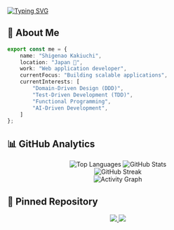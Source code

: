 [![Typing SVG](https://readme-typing-svg.herokuapp.com?font=Fira+Code&weight=600&size=30&pause=1000&color=8B5CF6&vCenter=true&width=435&lines=Hi+there!+%F0%9F%91%8B)](https://git.io/typing-svg)

## 🌟 **About Me**

```typescript
export const me = {
    name: "Shigenao Kakiuchi",
    location: "Japan 🗾",
    work: "Web application developer",
    currentFocus: "Building scalable applications",
    currentInterests: [
        "Domain-Driven Design (DDD)",
        "Test-Driven Development (TDD)",
        "Functional Programming",
        "AI-Driven Development",
    ]
};
```

## 📊 GitHub Analytics

<div align="center">
  <img src="https://github-readme-stats.vercel.app/api/top-langs/?username=endou-mame&theme=tokyonight&hide_border=true&bg_color=0D1117&title_color=8B5CF6&text_color=C9D1D9&layout=compact&langs_count=8" alt="Top Languages" />
  <img src="https://github-readme-stats.vercel.app/api?username=endou-mame&show_icons=true&theme=tokyonight&hide_border=true&bg_color=0D1117&title_color=8B5CF6&text_color=C9D1D9&icon_color=EC4899" alt="GitHub Stats" />
</div>

<div align="center">
  <img src="https://github-readme-streak-stats.herokuapp.com/?user=endou-mame&theme=tokyonight&hide_border=true&background=0D1117&stroke=8B5CF6&ring=EC4899&fire=EC4899&currStreakLabel=8B5CF6" alt="GitHub Streak" />
</div>

<div align="center">
  <img src="https://github-readme-activity-graph.vercel.app/graph?username=endou-mame&theme=tokyo-night&hide_border=true&bg_color=0D1117&color=8B5CF6&line=EC4899&point=8B5CF6&area_color=EC4899&area=true" alt="Activity Graph" />
</div>

## 📌 Pinned Repository

<div align="center">
  <a href="https://github.com/wiz-develop/php-value-object">
    <img src="https://github-readme-stats.vercel.app/api/pin/?username=wiz-develop&repo=php-value-object&theme=tokyonight&hide_border=true&bg_color=161B22&title_color=8B5CF6&text_color=C9D1D9&icon_color=EC4899&show_owner=true" />
  </a>
  <a href="https://github.com/wiz-develop/php-monad">
    <img src="https://github-readme-stats.vercel.app/api/pin/?username=wiz-develop&repo=php-monad&theme=tokyonight&hide_border=true&bg_color=161B22&title_color=8B5CF6&text_color=C9D1D9&icon_color=EC4899&show_owner=true" />
  </a>
</div>
